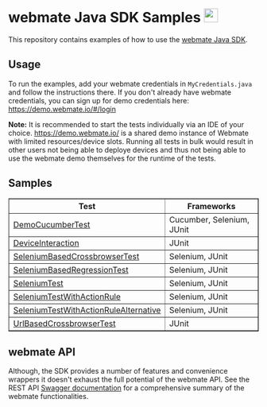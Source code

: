 # webmate Java SDK Samples <img src="https://avatars.githubusercontent.com/u/13346605" alt="webmate logo" width="28"/>

This repository contains examples of how to use the [webmate Java SDK](https://github.com/webmate-io/webmate-sdk-java).

## Usage 

To run the examples, add your webmate credentials in `MyCredentials.java` and follow the instructions there. 
If you don't already have webmate credentials, you can sign up for demo credentials here: https://demo.webmate.io/#/login

**Note:** It is recommended to start the tests individually via an IDE of your choice. https://demo.webmate.io/ is a 
shared demo instance of Webmate with limited resources/device slots.
Running all tests in bulk would result in other users not being able to deploye devices and thus not being able to use 
the webmate demo themselves for the runtime of the tests.

## Samples

<table border="1">
    <tr>
        <th>Test</th>
        <th>Frameworks</th>
    </tr>
    <tr>
        <td>
            <a href="./src/test/java/examples/cucumber/DemoCucumberTest.java">DemoCucumberTest</a>
        </td>
        <td>Cucumber, Selenium, JUnit</td>
    </tr>
    <tr>
        <td>
            <a href="./src/test/java/examples/DeviceInteraction.java">DeviceInteraction</a>
        </td>
        <td>JUnit</td>
    </tr>
    <tr>
        <td>
            <a href="./src/test/java/examples/SeleniumBasedCrossbrowserTest.java">SeleniumBasedCrossbrowserTest</a>
        </td>
        <td>Selenium, JUnit</td>
    </tr>
    <tr>
        <td>
            <a href="./src/test/java/examples/SeleniumBasedRegressionTest.java">SeleniumBasedRegressionTest</a>
        </td>
        <td>Selenium, JUnit</td>
    </tr>
    <tr>
        <td>
            <a href="./src/test/java/examples/SeleniumTest.java">SeleniumTest</a>
        </td>
        <td>Selenium, JUnit</td>
    </tr>
    <tr>
        <td>
            <a href="./src/test/java/examples/SeleniumTestWithActionRule.java">SeleniumTestWithActionRule</a>
        </td>
        <td>Selenium, JUnit</td>
    </tr>
    <tr>
        <td>
            <a href="./src/test/java/examples/SeleniumTestWithActionRuleAlternative.java">SeleniumTestWithActionRuleAlternative</a>
        </td>
        <td>Selenium, JUnit</td>
    </tr>
    <tr>
        <td>
            <a href="./src/test/java/examples/UrlBasedCrossbrowserTest.java">UrlBasedCrossbrowserTest</a>
        </td>
        <td>JUnit</td>
    </tr>
</table>

## webmate API

Although, the SDK provides a number of features and convenience wrappers it doesn't exhaust the full potential of the webmate API.
See the REST API [Swagger documentation](https://app.webmate.io/api/swagger) for a comprehensive summary of the webmate functionalities.
